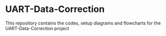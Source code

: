 # UART-Data-Correction
This repository contains the codes, setup diagrams and flowcharts for the UART-Data-Correction project
